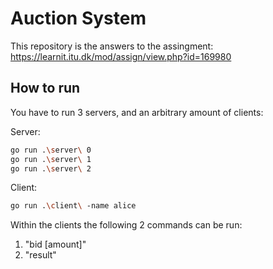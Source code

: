 # Auction System

This repository is the answers to the assingment:
https://learnit.itu.dk/mod/assign/view.php?id=169980

## How to run

You have to run 3 servers, and an arbitrary amount of clients:

Server:

```sh
go run .\server\ 0
go run .\server\ 1
go run .\server\ 2
```

Client:

```sh
go run .\client\ -name alice
```
Within the clients the following 2 commands can be run:
1. "bid [amount]"
2. "result"
